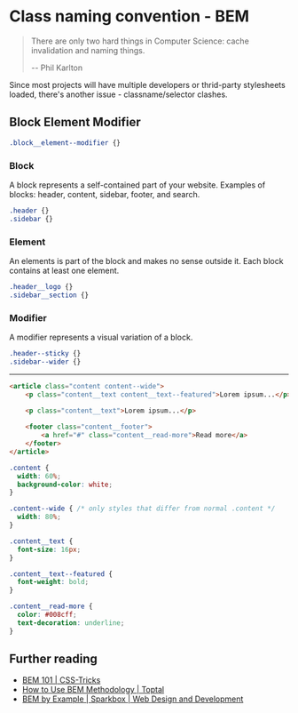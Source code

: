 # Class naming convention - BEM

> There are only two hard things in Computer Science: cache invalidation and naming things.
>   
> -- Phil Karlton

Since most projects will have multiple developers or thrid-party stylesheets loaded, there's another issue - classname/selector clashes.

## Block Element Modifier

```css
.block__element--modifier {}
``` 

### Block

A block represents a self-contained part of your website. Examples of blocks: header, content, sidebar, footer, and search.

```css
.header {}
.sidebar {}
```

### Element

An elements is part of the block and makes no sense outside it. Each block contains at least one element.

```css
.header__logo {}
.sidebar__section {}
```

### Modifier

A modifier represents a visual variation of a block. 

```css
.header--sticky {}
.sidebar--wider {}
```

---

```html
<article class="content content--wide">
    <p class="content__text content__text--featured">Lorem ipsum...</p>

    <p class="content__text">Lorem ipsum...</p>
    
    <footer class="content__footer">
        <a href="#" class="content__read-more">Read more</a>
    </footer>
</article>
```

```scss
.content {
  width: 60%;
  background-color: white;
}

.content--wide { /* only styles that differ from normal .content */
  width: 80%;
}

.content__text {
  font-size: 16px;
}

.content__text--featured {
  font-weight: bold;
}

.content__read-more {
  color: #008cff;
  text-decoration: underline;
}

```

## Further reading

- [BEM 101 | CSS-Tricks](https://css-tricks.com/bem-101/)
- [How to Use BEM Methodology | Toptal](https://www.toptal.com/css/introduction-to-bem-methodology)
- [BEM by Example | Sparkbox | Web Design and Development](https://seesparkbox.com/foundry/bem_by_example)